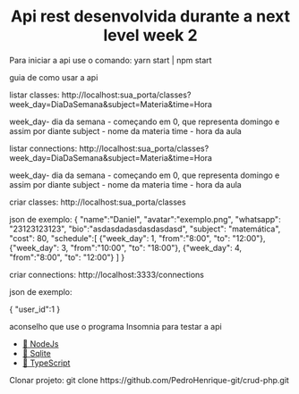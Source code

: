 <h1 align="center">Api rest desenvolvida durante a next level week 2</h1>

<p align="left">
  Para iniciar a api use o comando: yarn start | npm start
  
   guia de como usar a api 
  
   listar classes: http://localhost:sua_porta/classes?week_day=DiaDaSemana&subject=Materia&time=Hora
   
   week_day- dia da semana - começando em 0, que representa domingo e assim por diante
   subject - nome da materia
   time - hora da aula
   
   listar connections: http://localhost:sua_porta/classes?week_day=DiaDaSemana&subject=Materia&time=Hora
   
   week_day- dia da semana - começando em 0, que representa domingo e assim por diante
   subject - nome da materia
   time - hora da aula
   
   criar classes: http://localhost:sua_porta/classes
   
   json de exemplo:
   {
      "name":"Daniel",
      "avatar":"exemplo.png",
      "whatsapp": "23123123123",
      "bio":"asdasdadasdasdasdasd",
      "subject": "matemática",
      "cost": 80,
      "schedule":[
        {"week_day": 1, "from":"8:00", "to": "12:00"},
        {"week_day": 3, "from":"10:00", "to": "18:00"}, 
        {"week_day": 4, "from":"8:00", "to": "12:00"} 
      ]
   }
   
   criar connections: http://localhost:3333/connections
   
   json de exemplo:
   
   {
   	"user_id":1
   }
    
   aconselho que use o programa Insomnia para testar a api
   
</p>

<p align="left">
    <ul>
        <li><a href="https://nodejs.org/en/">🔗 NodeJs</a></li>
        <li><a href="https://www.sqlite.org/index.html">🔗 Sqlite</a></li>
        <li><a href="https://www.typescriptlang.org/">🔗 TypeScript</a></li>
    </ul>
</p>

<p align="left">
    Clonar projeto: git clone https://github.com/PedroHenrique-git/crud-php.git
</p>
